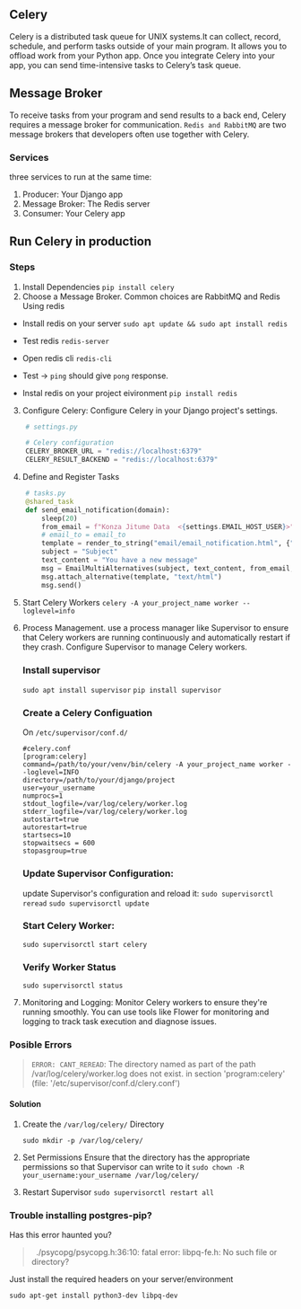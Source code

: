 ## Celery
Celery is a distributed task queue for UNIX systems.It can collect, record, schedule, and perform tasks outside of your main program. It allows you to offload work from your Python app. Once you integrate Celery into your app, you can send time-intensive tasks to Celery’s task queue.

## Message Broker
To receive tasks from your program and send results to a back end, Celery requires a message broker for communication. `Redis and RabbitMQ` are two message brokers that developers often use together with Celery.

### Services
three services to run at the same time:

1. Producer: Your Django app
2. Message Broker: The Redis server
3. Consumer: Your Celery app


## Run Celery in production
### Steps
1. Install Dependencies
   `pip install celery`
2. Choose a Message Broker. Common choices are RabbitMQ and Redis
Using redis
- Install redis on your server `sudo apt update && sudo apt install redis`
- Test redis
  `redis-server`
- Open redis cli
  `redis-cli`
- Test -> `ping` should give `pong` response.

- Instal redis on your project eivironment
  `pip install redis`

3. Configure Celery: Configure Celery in your Django project's settings.
```python
    # settings.py

    # Celery configuration
    CELERY_BROKER_URL = "redis://localhost:6379"
    CELERY_RESULT_BACKEND = "redis://localhost:6379"
```

4. Define and Register Tasks
```python
    # tasks.py
    @shared_task
    def send_email_notification(domain):
        sleep(20)
        from_email = f"Konza Jitume Data  <{settings.EMAIL_HOST_USER}>"
        # email_to = email_to
        template = render_to_string("email/email_notification.html", {"domain": domain})
        subject = "Subject"
        text_content = "You have a new message"
        msg = EmailMultiAlternatives(subject, text_content, from_email, to=['example@example.com'])
        msg.attach_alternative(template, "text/html")
        msg.send()
```

5. Start Celery Workers
`celery -A your_project_name worker --loglevel=info`

6. Process Management. use a process manager like Supervisor to ensure that Celery workers are running continuously and automatically restart if they crash. Configure Supervisor to manage Celery workers.
    ### Install supervisor
    `sudo apt install supervisor`
    `pip install supervisor`
    ### Create a Celery Configuation
    On `/etc/supervisor/conf.d/`
    ```celery
    #celery.conf
    [program:celery]
    command=/path/to/your/venv/bin/celery -A your_project_name worker --loglevel=INFO
    directory=/path/to/your/django/project
    user=your_username
    numprocs=1
    stdout_logfile=/var/log/celery/worker.log
    stderr_logfile=/var/log/celery/worker.log
    autostart=true
    autorestart=true
    startsecs=10
    stopwaitsecs = 600
    stopasgroup=true
    ```
    ### Update Supervisor Configuration:
    update Supervisor's configuration and reload it:
    `sudo supervisorctl reread`
    `sudo supervisorctl update`

    ### Start Celery Worker:
    `sudo supervisorctl start celery`

    ### Verify Worker Status
    `sudo supervisorctl status`



7. Monitoring and Logging: Monitor Celery workers to ensure they're running smoothly. You can use tools like Flower for monitoring and logging to track task execution and diagnose issues.

### Posible Errors
> `ERROR: CANT_REREAD`: The directory named as part of the path /var/log/celery/worker.log does not exist. in section 'program:celery' (file: '/etc/supervisor/conf.d/clery.conf')

#### Solution
1. Create the `/var/log/celery/` Directory

    `sudo mkdir -p /var/log/celery/`

2. Set Permissions
Ensure that the directory has the appropriate permissions so that Supervisor can write to it
`sudo chown -R your_username:your_username /var/log/celery/`

3. Restart Supervisor
   `sudo supervisorctl restart all`

### Trouble installing postgres-pip?
Has this error haunted you?
>  ./psycopg/psycopg.h:36:10: fatal error: libpq-fe.h: No such file or directory?

Just install the required headers on your server/environment

`sudo apt-get install python3-dev libpq-dev`
